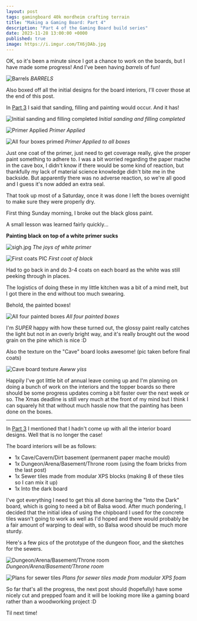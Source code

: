 ```yaml
---
layout: post
tags: gamingboard 40k mordheim crafting terrain
title: "Making a Gaming Board: Part 4"
description: "Part 4 of the Gaming Board build series"
date: 2023-11-28 13:00:00 +0000
published: true
image: https://i.imgur.com/TX6jDAb.jpg
---
```


OK, so it's been a minute since I got a chance to work on the boards, but I have made some progress! And I've been having *barrels* of fun!

![Barrels](https://i.imgur.com/p2A4PJ2.jpg)
*BARRELS*

Also boxed off all the initial designs for the board interiors, I'll cover those at the end of this post.

In [Part 3](https://paintsplastic.com/gaming-board-part-3) I said that sanding, filling and painting would occur. And it has!

![Initial sanding and filling completed](https://i.imgur.com/TX6jDAb.jpg)
*Initial sanding and filling completed*

![Primer Applied](https://i.imgur.com/czFr5PJ.jpg)
*Primer Applied*

![All four boxes primed](https://i.imgur.com/FSTlm9w.jpg) 
*Primer Applied to all boxes*

Just one coat of the primer, just need to get coverage really, give the proper paint something to adhere to. I was a bit worried regarding the paper mache in the cave box, I didn't know if there would be some kind of reaction, but thankfully my lack of material science knowledge didn't bite me in the backside. But apparently there was no adverse reaction, so we're all good and I guess it's now added an extra seal.

That took up most of a Saturday, once it was done I left the boxes overnight to make sure they were properly dry.

First thing Sunday morning, I broke out the black gloss paint.

A small lesson was learned fairly quickly...

**Painting black on top of a white primer sucks**

![sigh.jpg](https://i.imgur.com/UlCXoKl.jpg)
*The joys of white primer*


![First coats](https://i.imgur.com/5zKzuUh.jpg)
PIC
*First coat of black*

Had to go back in and do 3-4 coats on each board as the white was still peeking through in places.

The logistics of doing these in my little kitchen was a bit of a mind melt, but I got there in the end without too much swearing.

Behold, the painted boxes!

![All four painted boxes](https://i.imgur.com/DbmV9Eo.jpg)
*All four painted boxes*

I'm *SUPER* happy with how these turned out, the glossy paint really catches the light but not in an overly bright way, and it's really brought out the wood grain on the pine which is nice :D

Also the texture on the "Cave" board looks awesome! (pic taken before final coats)

![Cave board texture](https://i.imgur.com/sxdjF0v.jpg)
*Awww yiss*

Happily I've got little bit of annual leave coming up and I'm planning on doing a bunch of work on the interiors and the topper boards so there should be some progress updates coming a bit faster over the next week or so. The Xmas deadline is still very much at the front of my mind but I think I can squarely hit that without much hassle now that the painting has been done on the boxes.

---

In [Part 3](https://paintsplastic.com/gaming-board-part-3) I mentioned that I hadn't come up with all the interior board designs. Well that is no longer the case!

The board interiors will be as follows:

- 1x Cave/Cavern/Dirt basement (permanent paper mache mould)
- 1x Dungeon/Arena/Basement/Throne room (using the foam bricks from the last post)
- 1x Sewer tiles made from modular XPS blocks (making 8 of these tiles so I can mix it up)
- 1x Into the dark board

I've got everything I need to get this all done barring the "Into the Dark" board, which is going to need a bit of Balsa wood. After much pondering, I decided that the initial idea of using the chipboard I used for the concrete tiles wasn't going to work as well as I'd hoped and there would probably be a fair amount of warping to deal with, so Balsa wood should be much more sturdy.

Here's a few pics of the prototype of the dungeon floor, and the sketches for the sewers.

![Dungeon/Arena/Basement/Throne room](https://i.imgur.com/QOZsJwX.jpg)
*Dungeon/Arena/Basement/Throne room*

![Plans for sewer tiles](https://i.imgur.com/33efc4v.jpg)
*Plans for sewer tiles made from modular XPS foam*

So far that's all the progress, the next post should (hopefully) have some nicely cut and prepped foam and it will be looking more like a gaming board rather than a woodworking project :D

Til next time!